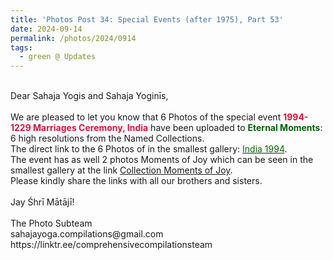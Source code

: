 ```yaml
---
title: 'Photos Post 34: Special Events (after 1975), Part 53'
date: 2024-09-14
permalink: /photos/2024/0914
tags:
  - green @ Updates
---
```


<p>
<br>
Dear Sahaja Yogis and Sahaja Yoginīs,<br>
<br>
We are pleased to let you know that 6 Photos of the special event <font color="Crimson"><b>1994-1229 Marriages Ceremony, India</b></font> have been uploaded to <font color="DarkGreen"><b>Eternal Moments</b></font>: 6 high resolutions from the Named Collections.<br>
The direct link to the 6 Photos of in the smallest gallery: <a href="https://eternalmoments.smugmug.com/Collections/Rosalyn-Anne-Tildesley-Collection/1994"><font color="DarkGreen">India 1994</font></a>.<br>
The event has as well 2 photos Moments of Joy which can be seen in the smallest gallery at the link <a href="https://eternalmoments.smugmug.com/Collections/Rosalyn-Anne-Tildesley-Collection/Moments-of-Joy"> Collection Moments of Joy</a>.<br>
Please kindly share the links with all our brothers and sisters.<br>
<br>
Jay Śhrī Mātājī!<br>
<br>
The Photo Subteam<br>
sahajayoga.compilations@gmail.com<br>
https://linktr.ee/comprehensivecompilationsteam
</p>